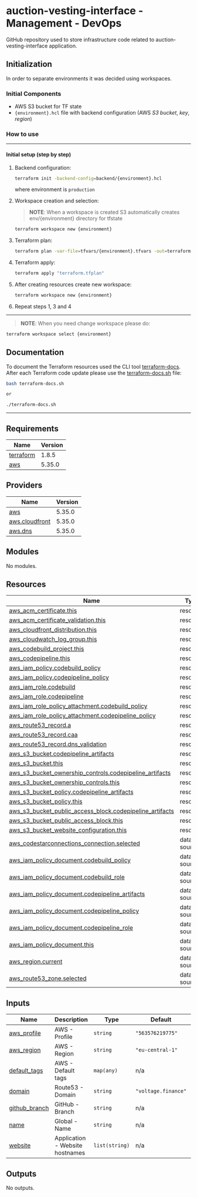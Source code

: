 # auction-vesting-interface - Management - DevOps

 GitHub repository used to store infrastructure code related to auction-vesting-interface application.


## Initialization

In order to separate environments it was decided using workspaces.  

### Initial Components

- AWS S3 bucket for TF state
- `{environment}.hcl` file with backend configuration (AWS *S3 bucket*, *key*, *region*)  

### How to use

---

#### Initial setup (step by step)

1. Backend configuration:

    ```bash
    terraform init -backend-config=backend/{environment}.hcl
    ```

    where environment is `production`

2. Workspace creation and selection:

    > **NOTE**: When a workspace is created S3 automatically creates env/{environment} directory for tfstate

    ```bash
    terraform workspace new {environment}
    ```

3. Terraform plan:

    ```bash
    terraform plan -var-file=tfvars/{environment}.tfvars -out=terraform.tfplan
    ```

4. Terraform apply:

    ```bash
    terraform apply "terraform.tfplan"
    ```

5. After creating resources create new workspace:

    ```bash
    terraform workspace new {environment}
    ```

6. Repeat steps 1, 3 and 4  

---

> **NOTE**: When you need change workspace please do:

```bash
terraform workspace select {environment}
```

## Documentation

 To document the Terraform resources used the CLI tool [terraform-docs](https://terraform-docs.io/). After each Terraform code update please use the [terraform-docs.sh](terraform-docs.sh) file:

 ```bash
 bash terraform-docs.sh

 or

 ./terraform-docs.sh
 ```

 ---

<!-- BEGIN_TF_DOCS -->
## Requirements

| Name | Version |
|------|---------|
| <a name="requirement_terraform"></a> [terraform](#requirement\_terraform) | 1.8.5 |
| <a name="requirement_aws"></a> [aws](#requirement\_aws) | 5.35.0 |

## Providers

| Name | Version |
|------|---------|
| <a name="provider_aws"></a> [aws](#provider\_aws) | 5.35.0 |
| <a name="provider_aws.cloudfront"></a> [aws.cloudfront](#provider\_aws.cloudfront) | 5.35.0 |
| <a name="provider_aws.dns"></a> [aws.dns](#provider\_aws.dns) | 5.35.0 |

## Modules

No modules.

## Resources

| Name | Type |
|------|------|
| [aws_acm_certificate.this](https://registry.terraform.io/providers/hashicorp/aws/5.35.0/docs/resources/acm_certificate) | resource |
| [aws_acm_certificate_validation.this](https://registry.terraform.io/providers/hashicorp/aws/5.35.0/docs/resources/acm_certificate_validation) | resource |
| [aws_cloudfront_distribution.this](https://registry.terraform.io/providers/hashicorp/aws/5.35.0/docs/resources/cloudfront_distribution) | resource |
| [aws_cloudwatch_log_group.this](https://registry.terraform.io/providers/hashicorp/aws/5.35.0/docs/resources/cloudwatch_log_group) | resource |
| [aws_codebuild_project.this](https://registry.terraform.io/providers/hashicorp/aws/5.35.0/docs/resources/codebuild_project) | resource |
| [aws_codepipeline.this](https://registry.terraform.io/providers/hashicorp/aws/5.35.0/docs/resources/codepipeline) | resource |
| [aws_iam_policy.codebuild_policy](https://registry.terraform.io/providers/hashicorp/aws/5.35.0/docs/resources/iam_policy) | resource |
| [aws_iam_policy.codepipeline_policy](https://registry.terraform.io/providers/hashicorp/aws/5.35.0/docs/resources/iam_policy) | resource |
| [aws_iam_role.codebuild](https://registry.terraform.io/providers/hashicorp/aws/5.35.0/docs/resources/iam_role) | resource |
| [aws_iam_role.codepipeline](https://registry.terraform.io/providers/hashicorp/aws/5.35.0/docs/resources/iam_role) | resource |
| [aws_iam_role_policy_attachment.codebuild_policy](https://registry.terraform.io/providers/hashicorp/aws/5.35.0/docs/resources/iam_role_policy_attachment) | resource |
| [aws_iam_role_policy_attachment.codepipeline_policy](https://registry.terraform.io/providers/hashicorp/aws/5.35.0/docs/resources/iam_role_policy_attachment) | resource |
| [aws_route53_record.a](https://registry.terraform.io/providers/hashicorp/aws/5.35.0/docs/resources/route53_record) | resource |
| [aws_route53_record.caa](https://registry.terraform.io/providers/hashicorp/aws/5.35.0/docs/resources/route53_record) | resource |
| [aws_route53_record.dns_validation](https://registry.terraform.io/providers/hashicorp/aws/5.35.0/docs/resources/route53_record) | resource |
| [aws_s3_bucket.codepipeline_artifacts](https://registry.terraform.io/providers/hashicorp/aws/5.35.0/docs/resources/s3_bucket) | resource |
| [aws_s3_bucket.this](https://registry.terraform.io/providers/hashicorp/aws/5.35.0/docs/resources/s3_bucket) | resource |
| [aws_s3_bucket_ownership_controls.codepipeline_artifacts](https://registry.terraform.io/providers/hashicorp/aws/5.35.0/docs/resources/s3_bucket_ownership_controls) | resource |
| [aws_s3_bucket_ownership_controls.this](https://registry.terraform.io/providers/hashicorp/aws/5.35.0/docs/resources/s3_bucket_ownership_controls) | resource |
| [aws_s3_bucket_policy.codepipeline_artifacts](https://registry.terraform.io/providers/hashicorp/aws/5.35.0/docs/resources/s3_bucket_policy) | resource |
| [aws_s3_bucket_policy.this](https://registry.terraform.io/providers/hashicorp/aws/5.35.0/docs/resources/s3_bucket_policy) | resource |
| [aws_s3_bucket_public_access_block.codepipeline_artifacts](https://registry.terraform.io/providers/hashicorp/aws/5.35.0/docs/resources/s3_bucket_public_access_block) | resource |
| [aws_s3_bucket_public_access_block.this](https://registry.terraform.io/providers/hashicorp/aws/5.35.0/docs/resources/s3_bucket_public_access_block) | resource |
| [aws_s3_bucket_website_configuration.this](https://registry.terraform.io/providers/hashicorp/aws/5.35.0/docs/resources/s3_bucket_website_configuration) | resource |
| [aws_codestarconnections_connection.selected](https://registry.terraform.io/providers/hashicorp/aws/5.35.0/docs/data-sources/codestarconnections_connection) | data source |
| [aws_iam_policy_document.codebuild_policy](https://registry.terraform.io/providers/hashicorp/aws/5.35.0/docs/data-sources/iam_policy_document) | data source |
| [aws_iam_policy_document.codebuild_role](https://registry.terraform.io/providers/hashicorp/aws/5.35.0/docs/data-sources/iam_policy_document) | data source |
| [aws_iam_policy_document.codepipeline_artifacts](https://registry.terraform.io/providers/hashicorp/aws/5.35.0/docs/data-sources/iam_policy_document) | data source |
| [aws_iam_policy_document.codepipeline_policy](https://registry.terraform.io/providers/hashicorp/aws/5.35.0/docs/data-sources/iam_policy_document) | data source |
| [aws_iam_policy_document.codepipeline_role](https://registry.terraform.io/providers/hashicorp/aws/5.35.0/docs/data-sources/iam_policy_document) | data source |
| [aws_iam_policy_document.this](https://registry.terraform.io/providers/hashicorp/aws/5.35.0/docs/data-sources/iam_policy_document) | data source |
| [aws_region.current](https://registry.terraform.io/providers/hashicorp/aws/5.35.0/docs/data-sources/region) | data source |
| [aws_route53_zone.selected](https://registry.terraform.io/providers/hashicorp/aws/5.35.0/docs/data-sources/route53_zone) | data source |

## Inputs

| Name | Description | Type | Default | Required |
|------|-------------|------|---------|:--------:|
| <a name="input_aws_profile"></a> [aws\_profile](#input\_aws\_profile) | AWS - Profile | `string` | `"563576219775"` | no |
| <a name="input_aws_region"></a> [aws\_region](#input\_aws\_region) | AWS - Region | `string` | `"eu-central-1"` | no |
| <a name="input_default_tags"></a> [default\_tags](#input\_default\_tags) | AWS - Default tags | `map(any)` | n/a | yes |
| <a name="input_domain"></a> [domain](#input\_domain) | Route53 - Domain | `string` | `"voltage.finance"` | no |
| <a name="input_github_branch"></a> [github\_branch](#input\_github\_branch) | GitHub - Branch | `string` | n/a | yes |
| <a name="input_name"></a> [name](#input\_name) | Global - Name | `string` | n/a | yes |
| <a name="input_website"></a> [website](#input\_website) | Application - Website hostnames | `list(string)` | n/a | yes |

## Outputs

No outputs.
<!-- END_TF_DOCS -->